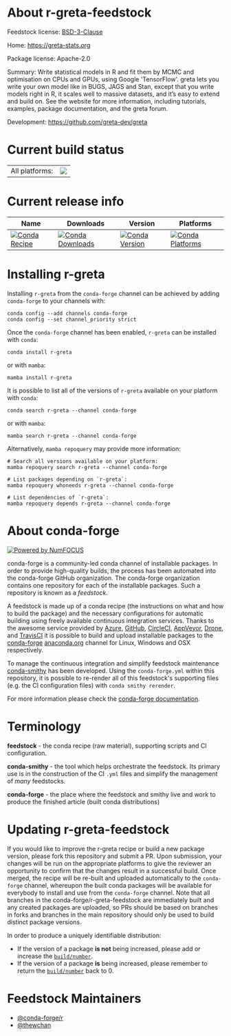 About r-greta-feedstock
=======================

Feedstock license: [BSD-3-Clause](https://github.com/conda-forge/r-greta-feedstock/blob/main/LICENSE.txt)

Home: https://greta-stats.org

Package license: Apache-2.0

Summary: Write statistical models in R and fit them by MCMC and optimisation on CPUs and GPUs, using Google 'TensorFlow'.  greta lets you write your own model like in BUGS, JAGS and Stan, except that you write models right in R, it scales well to massive datasets, and it’s easy to extend and build on.  See the website for more information, including tutorials, examples, package documentation, and the greta forum.

Development: https://github.com/greta-dev/greta

Current build status
====================


<table><tr><td>All platforms:</td>
    <td>
      <a href="https://dev.azure.com/conda-forge/feedstock-builds/_build/latest?definitionId=20110&branchName=main">
        <img src="https://dev.azure.com/conda-forge/feedstock-builds/_apis/build/status/r-greta-feedstock?branchName=main">
      </a>
    </td>
  </tr>
</table>

Current release info
====================

| Name | Downloads | Version | Platforms |
| --- | --- | --- | --- |
| [![Conda Recipe](https://img.shields.io/badge/recipe-r--greta-green.svg)](https://anaconda.org/conda-forge/r-greta) | [![Conda Downloads](https://img.shields.io/conda/dn/conda-forge/r-greta.svg)](https://anaconda.org/conda-forge/r-greta) | [![Conda Version](https://img.shields.io/conda/vn/conda-forge/r-greta.svg)](https://anaconda.org/conda-forge/r-greta) | [![Conda Platforms](https://img.shields.io/conda/pn/conda-forge/r-greta.svg)](https://anaconda.org/conda-forge/r-greta) |

Installing r-greta
==================

Installing `r-greta` from the `conda-forge` channel can be achieved by adding `conda-forge` to your channels with:

```
conda config --add channels conda-forge
conda config --set channel_priority strict
```

Once the `conda-forge` channel has been enabled, `r-greta` can be installed with `conda`:

```
conda install r-greta
```

or with `mamba`:

```
mamba install r-greta
```

It is possible to list all of the versions of `r-greta` available on your platform with `conda`:

```
conda search r-greta --channel conda-forge
```

or with `mamba`:

```
mamba search r-greta --channel conda-forge
```

Alternatively, `mamba repoquery` may provide more information:

```
# Search all versions available on your platform:
mamba repoquery search r-greta --channel conda-forge

# List packages depending on `r-greta`:
mamba repoquery whoneeds r-greta --channel conda-forge

# List dependencies of `r-greta`:
mamba repoquery depends r-greta --channel conda-forge
```


About conda-forge
=================

[![Powered by
NumFOCUS](https://img.shields.io/badge/powered%20by-NumFOCUS-orange.svg?style=flat&colorA=E1523D&colorB=007D8A)](https://numfocus.org)

conda-forge is a community-led conda channel of installable packages.
In order to provide high-quality builds, the process has been automated into the
conda-forge GitHub organization. The conda-forge organization contains one repository
for each of the installable packages. Such a repository is known as a *feedstock*.

A feedstock is made up of a conda recipe (the instructions on what and how to build
the package) and the necessary configurations for automatic building using freely
available continuous integration services. Thanks to the awesome service provided by
[Azure](https://azure.microsoft.com/en-us/services/devops/), [GitHub](https://github.com/),
[CircleCI](https://circleci.com/), [AppVeyor](https://www.appveyor.com/),
[Drone](https://cloud.drone.io/welcome), and [TravisCI](https://travis-ci.com/)
it is possible to build and upload installable packages to the
[conda-forge](https://anaconda.org/conda-forge) [anaconda.org](https://anaconda.org/)
channel for Linux, Windows and OSX respectively.

To manage the continuous integration and simplify feedstock maintenance
[conda-smithy](https://github.com/conda-forge/conda-smithy) has been developed.
Using the ``conda-forge.yml`` within this repository, it is possible to re-render all of
this feedstock's supporting files (e.g. the CI configuration files) with ``conda smithy rerender``.

For more information please check the [conda-forge documentation](https://conda-forge.org/docs/).

Terminology
===========

**feedstock** - the conda recipe (raw material), supporting scripts and CI configuration.

**conda-smithy** - the tool which helps orchestrate the feedstock.
                   Its primary use is in the construction of the CI ``.yml`` files
                   and simplify the management of *many* feedstocks.

**conda-forge** - the place where the feedstock and smithy live and work to
                  produce the finished article (built conda distributions)


Updating r-greta-feedstock
==========================

If you would like to improve the r-greta recipe or build a new
package version, please fork this repository and submit a PR. Upon submission,
your changes will be run on the appropriate platforms to give the reviewer an
opportunity to confirm that the changes result in a successful build. Once
merged, the recipe will be re-built and uploaded automatically to the
`conda-forge` channel, whereupon the built conda packages will be available for
everybody to install and use from the `conda-forge` channel.
Note that all branches in the conda-forge/r-greta-feedstock are
immediately built and any created packages are uploaded, so PRs should be based
on branches in forks and branches in the main repository should only be used to
build distinct package versions.

In order to produce a uniquely identifiable distribution:
 * If the version of a package **is not** being increased, please add or increase
   the [``build/number``](https://docs.conda.io/projects/conda-build/en/latest/resources/define-metadata.html#build-number-and-string).
 * If the version of a package **is** being increased, please remember to return
   the [``build/number``](https://docs.conda.io/projects/conda-build/en/latest/resources/define-metadata.html#build-number-and-string)
   back to 0.

Feedstock Maintainers
=====================

* [@conda-forge/r](https://github.com/conda-forge/r/)
* [@thewchan](https://github.com/thewchan/)

